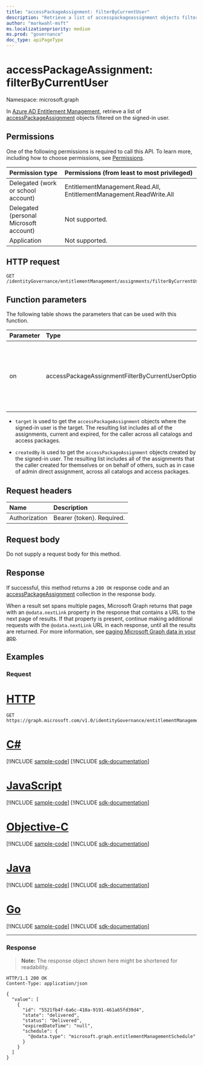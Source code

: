 ```yaml
---
title: "accessPackageAssignment: filterByCurrentUser"
description: "Retrieve a list of accesspackageassignment objects filtered on the signed-in user."
author: "markwahl-msft"
ms.localizationpriority: medium
ms.prod: "governance"
doc_type: apiPageType
---
```

# accessPackageAssignment: filterByCurrentUser
Namespace: microsoft.graph


In [Azure AD Entitlement Management](../resources/entitlementmanagement-root.md), retrieve a list of [accessPackageAssignment](../resources/accesspackageassignment.md) objects filtered on the signed-in user.

## Permissions
One of the following permissions is required to call this API. To learn more, including how to choose permissions, see [Permissions](/graph/permissions-reference).

|Permission type|Permissions (from least to most privileged)|
|:---|:---|
|Delegated (work or school account)|EntitlementManagement.Read.All, EntitlementManagement.ReadWrite.All|
|Delegated (personal Microsoft account)|Not supported.|
|Application|Not supported.|

## HTTP request

<!-- {
  "blockType": "ignored"
}
-->
``` http
GET /identityGovernance/entitlementManagement/assignments/filterByCurrentUser(on='parameterValue')
```

## Function parameters
The following table shows the parameters that can be used with this function.

|Parameter|Type|Description|
|:---|:---|:---|
|on|accessPackageAssignmentFilterByCurrentUserOptions|The list of user options that can be used to filter on the access package assignments list.|

- `target` is used to get the `accessPackageAssignment` objects where the signed-in user is the target. The resulting list includes all of the assignments, current and expired, for the caller across all catalogs and access packages.

- `createdBy` is used to get the `accessPackageAssignment` objects created by the signed-in user. The resulting list includes all of the assignments that the caller created for themselves or on behalf of others, such as in case of admin direct assignment, across all catalogs and access packages.

## Request headers
|Name|Description|
|:---|:---|
|Authorization|Bearer {token}. Required.|

## Request body
Do not supply a request body for this method.

## Response

If successful, this method returns a `200 OK` response code and an [accessPackageAssignment](../resources/accesspackageassignment.md) collection in the response body.

When a result set spans multiple pages, Microsoft Graph returns that page with an `@odata.nextLink` property in the response that contains a URL to the next page of results. If that property is present, continue making additional requests with the `@odata.nextLink` URL in each response, until all the results are returned. For more information, see [paging Microsoft Graph data in your app](/graph/paging).

## Examples

### Request

# [HTTP](#tab/http)
<!-- {
  "blockType": "request",
  "name": "accesspackageassignment_filterbycurrentuser"
}
-->
``` http
GET https://graph.microsoft.com/v1.0/identityGovernance/entitlementManagement/assignments/filterByCurrentUser(on='target')
```
# [C#](#tab/csharp)
[!INCLUDE [sample-code](../includes/snippets/csharp/accesspackageassignment-filterbycurrentuser-csharp-snippets.md)]
[!INCLUDE [sdk-documentation](../includes/snippets/snippets-sdk-documentation-link.md)]

# [JavaScript](#tab/javascript)
[!INCLUDE [sample-code](../includes/snippets/javascript/accesspackageassignment-filterbycurrentuser-javascript-snippets.md)]
[!INCLUDE [sdk-documentation](../includes/snippets/snippets-sdk-documentation-link.md)]

# [Objective-C](#tab/objc)
[!INCLUDE [sample-code](../includes/snippets/objc/accesspackageassignment-filterbycurrentuser-objc-snippets.md)]
[!INCLUDE [sdk-documentation](../includes/snippets/snippets-sdk-documentation-link.md)]

# [Java](#tab/java)
[!INCLUDE [sample-code](../includes/snippets/java/accesspackageassignment-filterbycurrentuser-java-snippets.md)]
[!INCLUDE [sdk-documentation](../includes/snippets/snippets-sdk-documentation-link.md)]

# [Go](#tab/go)
[!INCLUDE [sample-code](../includes/snippets/go/accesspackageassignment-filterbycurrentuser-go-snippets.md)]
[!INCLUDE [sdk-documentation](../includes/snippets/snippets-sdk-documentation-link.md)]

---



### Response
>**Note:** The response object shown here might be shortened for readability.
<!-- {
  "blockType": "response",
  "truncated": true,
  "@odata.type": "Collection(microsoft.graph.accessPackageAssignment)"
}
-->
``` http
HTTP/1.1 200 OK
Content-Type: application/json

{
  "value": [
    {
      "id": "5521fb4f-6a6c-410a-9191-461a65fd39d4",
      "state": "delivered",
      "status": "Delivered",
      "expiredDateTime": "null",
      "schedule": {
        "@odata.type": "microsoft.graph.entitlementManagementSchedule"
      }
    }
  ]
}
```

